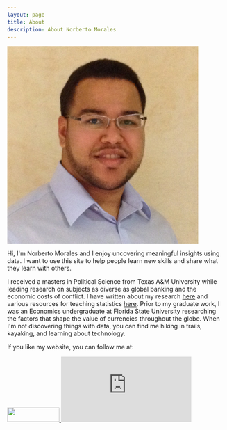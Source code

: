 ```yaml
---
layout: page
title: About
description: About Norberto Morales
---
```


<p>
<img src="/assets/me.jpg" style="width: 440px;" align="middle"/>
</p>

Hi, I'm Norberto Morales and I enjoy uncovering meaningful insights using data. I want to use this site to help 
people learn new skills and share what they learn with others. 

I received a masters in Political Science from Texas A&M University while leading research on subjects as diverse as global banking and the economic costs of conflict. I have written about 
my research [here]() and various resources for teaching statistics [here](http://www.norbertormorales.com/stata-workshops/). Prior to my graduate work, I was an Economics undergraduate at Florida State
University researching the factors that shape the value of currencies throughout the globe. When I'm not discovering things with data, you can
find me hiking in trails, kayaking, and learning about technology. 

If you like my website, you can follow me at:

<div class="contact">
<p>

<a href="http://www.linkedin.com/in/norbertomorales">
<img src="https://static.licdn.com/scds/common/u/img/webpromo/btn_viewmy_120x33.png" width="120" height="33" border="0" frameborder="0" scrolling="0" style="border:none; overflow:hidden;" allowTransparency="true">
</a>

<iframe src="https://ghbtns.com/github-btn.html?user=moralesn&type=follow&count=true" frameborder="0" scrolling="0" style="border:none; overflow:hidden;" allowTransparency="true" ></iframe>

</p>
</div>

